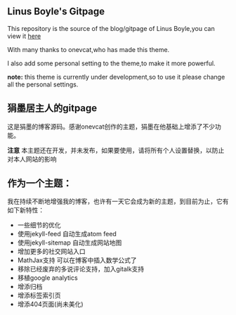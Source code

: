 ## Linus Boyle's Gitpage

This repository is the source of the blog/gitpage of Linus Boyle,you can view it [here](https://linusboyle.github.io)

With many thanks to onevcat,who has made this theme.

I also add some personal setting to the theme,to make it more powerful.

**note:** this theme is currently under development,so to use it please change all the personal settings.

## 狷墨居主人的gitpage

这是狷墨的博客源码。感谢onevcat创作的主题，狷墨在他基础上增添了不少功能。

**注意** 本主题还在开发，并未发布，如果要使用，请将所有个人设置替换，以防止对本人网站的影响

## 作为一个主题：

我在持续不断地增强我的博客，也许有一天它会成为新的主题，到目前为止，它有如下新特性：
- 一些细节的优化
- 使用jekyll-feed 自动生成atom feed
- 使用jekyll-sitemap 自动生成网站地图
- 增加更多的社交网站入口
- MathJax支持 可以在博客中插入数学公式了
- 移除已经废弃的多说评论支持，加入gitalk支持
- 移植google analytics
- 增添归档
- 增添标签索引页
- 增添404页面(尚未美化)
